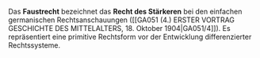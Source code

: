 
Das **Faustrecht** bezeichnet das **Recht des Stärkeren** bei den einfachen germanischen Rechtsanschauungen ([[GA051 (4.) ERSTER VORTRAG GESCHICHTE DES MITTELALTERS, 18. Oktober 1904|GA051/4]]). Es repräsentiert eine primitive Rechtsform vor der Entwicklung differenzierter Rechtssysteme.
